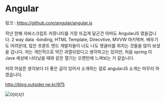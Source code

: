 # Angular

링크 : https://github.com/angular/angular.js

작년 한해 자바스크립트 커뮤니티를 가장 뜨겁게 달군건 아마도 AngularJS 였을겁니다. 2 way data -binding, HTML Template, Direcvtive, MVVW 아키텍쳐. 배우기도 어려운데, 많은 프론트 엔드 개발자들이 너도 나도 앵귤러를 외치는 것들을 많이 보셨을 겁니다.  저는 개인적으로 약간 과열되었다고 생각하고는 있지만, 처음 spring 이 Java 세상에 나타났을 때와 같은 열기는 오랜만에 느껴보는 거 같습니다.

저의 어설픈 생각보다 더 좋은 글이 있어서 소개하는 걸로 angularJS 소개는 마무리 하겠습니다.

http://blog.outsider.ne.kr/975

![이미지1](../img/001-23.png)
